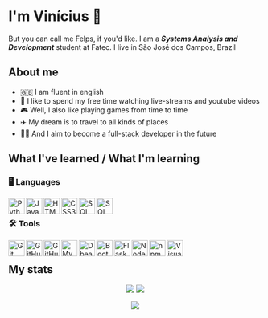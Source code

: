 # I'm Vinícius :tophat:
  But you can call me Felps, if you'd like. I am a ***Systems Analysis and Development*** student at Fatec. I live in São José dos Campos, Brazil
## About me
  - :uk: I am fluent in english
  - :purple_heart: I like to spend my free time watching live-streams and youtube videos
  - :video_game: Well, I also like playing games from time to time
  - :airplane: My dream is to travel to all kinds of places
  - :man_technologist: And I aim to become a full-stack developer in the future

## What I've learned / What I'm learning
### :desktop_computer: Languages
  <img align="left" title="Python" width="32px" src="https://user-images.githubusercontent.com/76211125/219962803-64f140c4-f6cf-4e9e-b05a-43db18579964.png"/>
  <img align="left" title="JavaScript" width="32px" src="https://user-images.githubusercontent.com/76211125/219962802-66165ad6-0869-47ca-8be3-9c64440f9dff.png"/>
  <img align="left" title="HTML5" width="32px" src="https://user-images.githubusercontent.com/76211125/219962801-6d631e42-f62c-4103-a587-14e3c2c4ce26.png"/>
  <img align="left" title="CSS3" width="32px" src="https://user-images.githubusercontent.com/76211125/219962798-9703e112-9028-4774-ae3e-0dacb0f31076.png"/>
  <img align="left" title="SQL" width="32px" src="https://user-images.githubusercontent.com/76211125/236652807-ff25c915-a906-4ef9-9699-2dca415ba7f8.png#gh-light-mode-only"/>
  <img align="left" title="SQL" width="32px" src="https://user-images.githubusercontent.com/76211125/236652822-eae0b6bb-ea9e-42e0-8f2e-7702e8b8cef8.png#gh-dark-mode-only"/>

</br>

### :hammer_and_wrench: Tools
  <img align="left" title="Git" width="32px" src="https://user-images.githubusercontent.com/76211125/219963283-16fd4562-0186-4666-9fc9-51b0a71141fa.png"/>
  <img align="left" title="GitHub" width="32px" src="https://user-images.githubusercontent.com/76211125/227561896-a90cea71-7431-4908-ac8d-71fc02603eeb.png#gh-light-mode-only" />
  <img align="left" title="GitHub" width = "32px" src="https://user-images.githubusercontent.com/76211125/227561942-1503fb74-eb8e-41d1-936e-bf22bc2d70eb.png#gh-dark-mode-only"/>
  <img align="left" title="MySQL" width="32px" src="https://user-images.githubusercontent.com/76211125/219963286-352e9491-b620-4ad0-a7ed-a7a3d53e2c48.png"/>
  <img align="left" title="Dbeaver" width="32px" src="https://user-images.githubusercontent.com/76211125/236158019-4624e97d-ee74-4b66-bb8c-1936ef85b8b9.png"/>
  <img align="left" title="Bootstrap" height="32px" src="https://user-images.githubusercontent.com/76211125/227509792-60a17912-2bf2-4700-a23c-886a32bd8811.png"/>
  <img align="left" title="Flask" width="32px" src="https://user-images.githubusercontent.com/76211125/227565311-a366f66f-78db-44b0-8616-54146e9d7e28.png"/>
  <img align="left" title="Node.js" width="32px" src="https://user-images.githubusercontent.com/76211125/219963288-af405c03-e9d7-4129-bea2-0d0091421b4c.png"/>
  <img align="left" title="npm" width="32px" src="https://user-images.githubusercontent.com/76211125/219963289-2cfedd63-5fb3-4c3a-9413-876886212b00.png"/>
  <img align="left" title="Visual Studio Code" width="32px" src="https://user-images.githubusercontent.com/76211125/219963290-44616aa7-6d2f-4426-861c-81429027d3dc.png"/>
 
</br>

## My stats

  <p align="center">
    <img src="https://github-readme-stats.vercel.app/api/top-langs/?username=nininhosam&bg_color=12001d&title_color=9a3ef6&text_color=e93ef6&icon_color=6ff63e&border_radius=25&card_width=400" >
    <img src="https://github-readme-stats.vercel.app/api?username=nininhosam&count_private=true&show_icons=true&bg_color=12001d&title_color=9a3ef6&text_color=e93ef6&icon_color=6ff63e&border_radius=25&line_height=34&card_width=400" >
  </p>

  <p align="center">
    <img src="https://streak-stats.demolab.com?user=nininhosam&border_radius=25&background=12001D&stroke=E93EF6&ring=9A3EF6&fire=6FF63E&currStreakNum=6FF63E&sideNums=6FF63E&currStreakLabel=E93EF6&sideLabels=E93EF6&dates=9A3EF6&mode=weekly" />
  </p>

